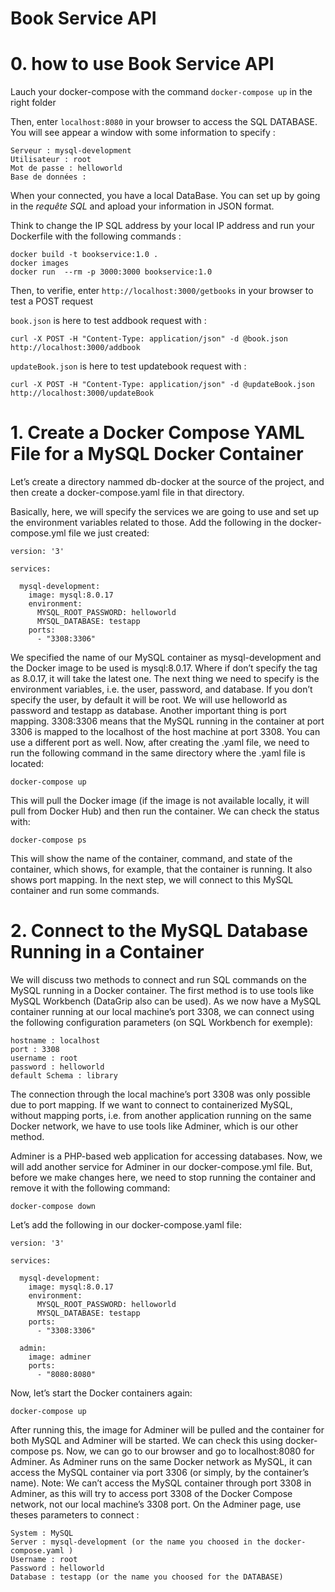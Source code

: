 # Book Service API

# 0. how to use Book Service API

Lauch your docker-compose with the command
 ``docker-compose up`` in the right folder

Then, enter ``localhost:8080`` in your browser to access the SQL DATABASE. You will see appear a window with some information to specify :

	Serveur : mysql-development
	Utilisateur : root
	Mot de passe : helloworld
	Base de données : 

When your connected, you have a local DataBase. You can set up by going in the *requête SQL* and apload your information in JSON format.

Think to change the IP SQL address by your local IP address and run your Dockerfile with the following commands :

	docker build -t bookservice:1.0 .
	docker images
	docker run  --rm -p 3000:3000 bookservice:1.0


Then, to verifie, enter ``http://localhost:3000/getbooks`` in your browser to test a POST request
 

``book.json`` is here to test addbook request with :

	curl -X POST -H "Content-Type: application/json" -d @book.json http://localhost:3000/addbook

``updateBook.json`` is here to test updatebook request with :

	curl -X POST -H "Content-Type: application/json" -d @updateBook.json http://localhost:3000/updateBook



# 1. Create a Docker Compose YAML File for a MySQL Docker Container

Let’s create a directory nammed db-docker at the source of the project, and then create a docker-compose.yaml file in that directory.

Basically, here, we will specify the services we are going to use and set up the environment variables related to those.
Add the following in the docker-compose.yml file we just created:

	version: '3'

	services:

	  mysql-development:
	    image: mysql:8.0.17
	    environment:
	      MYSQL_ROOT_PASSWORD: helloworld
	      MYSQL_DATABASE: testapp
	    ports:
	      - "3308:3306"


We specified the name of our MySQL container as mysql-development and the Docker image to be used is mysql:8.0.17. Where if don’t specify the tag as 8.0.17, it will take the latest one.
The next thing we need to specify is the environment variables, i.e. the user, password, and database. If you don’t specify the user, by default it will be root.
We will use helloworld as password and testapp as database.
Another important thing is port mapping. 3308:3306 means that the MySQL running in the container at port 3306 is mapped to the localhost of the host machine at port 3308. You can use a different port as well.
Now, after creating the .yaml file, we need to run the following command in the same directory where the .yaml file is located:

	docker-compose up

This will pull the Docker image (if the image is not available locally, it will pull from Docker Hub) and then run the container.
We can check the status with:

	docker-compose ps

This will show the name of the container, command, and state of the container, which shows, for example, that the container is running. It also shows port mapping.
In the next step, we will connect to this MySQL container and run some commands.

# 2. Connect to the MySQL Database Running in a Container

We will discuss two methods to connect and run SQL commands on the MySQL running in a Docker container.
The first method is to use tools like MySQL Workbench (DataGrip also can be used).
As we now have a MySQL container running at our local machine’s port 3308, we can connect using the following configuration parameters (on SQL Workbench for exemple):

	hostname : localhost
	port : 3308
	username : root
	password : helloworld
	default Schema : library

The connection through the local machine’s port 3308 was only possible due to port mapping.
If we want to connect to containerized MySQL, without mapping ports, i.e. from another application running on the same Docker network, we have to use tools like Adminer, which is our other method.

Adminer is a PHP-based web application for accessing databases.
Now, we will add another service for Adminer in our docker-compose.yml file. But, before we make changes here, we need to stop running the container and remove it with the following command:

	docker-compose down

Let’s add the following in our docker-compose.yaml file:

	version: '3'

	services:

	  mysql-development:
	    image: mysql:8.0.17
	    environment:
	      MYSQL_ROOT_PASSWORD: helloworld
	      MYSQL_DATABASE: testapp
	    ports:
	      - "3308:3306"

	  admin:    
	    image: adminer    
	    ports:      
	      - "8080:8080"
      
      
Now, let’s start the Docker containers again:

	docker-compose up

After running this, the image for Adminer will be pulled and the container for both MySQL and Adminer will be started.
We can check this using docker-compose ps.
Now, we can go to our browser and go to localhost:8080 for Adminer. As Adminer runs on the same Docker network as MySQL, it can access the MySQL container via port 3306 (or simply, by the container’s name).
Note: We can’t access the MySQL container through port 3308 in Adminer, as this will try to access port 3308 of the Docker Compose network, not our local machine’s 3308 port.
On the Adminer page, use theses parameters to connect :

	System : MySQL
	Server : mysql-development (or the name you choosed in the docker-compose.yaml )
	Username : root
	Password : helloworld
	Database : testapp (or the name you choosed for the DATABASE)
	